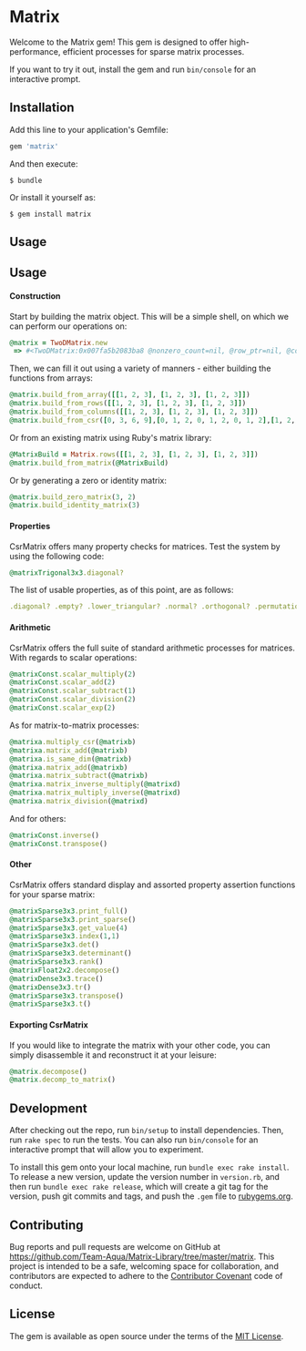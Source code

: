 # Matrix

Welcome to the Matrix gem! This gem is designed to offer high-performance, efficient processes for sparse matrix processes.

If you want to try it out, install the gem and run `bin/console` for an interactive prompt.

## Installation

Add this line to your application's Gemfile:

```ruby
gem 'matrix'
```

And then execute:

    $ bundle

Or install it yourself as:

    $ gem install matrix

## Usage

## Usage
#### Construction

Start by building the matrix object. This will be a simple shell, on which we can perform our operations on:

```ruby 
@matrix = TwoDMatrix.new
 => #<TwoDMatrix:0x007fa5b2083ba8 @nonzero_count=nil, @row_ptr=nil, @col_ind=nil, @val=nil, @rows=0, @columns=0, @ndim=2> 
```

Then, we can fill it out using a variety of manners - either building the functions from arrays:

```ruby 
@matrix.build_from_array([[1, 2, 3], [1, 2, 3], [1, 2, 3]]) 
@matrix.build_from_rows([[1, 2, 3], [1, 2, 3], [1, 2, 3]])
@matrix.build_from_columns([[1, 2, 3], [1, 2, 3], [1, 2, 3]]) 
@matrix.build_from_csr([0, 3, 6, 9],[0, 1, 2, 0, 1, 2, 0, 1, 2],[1, 2, 3, 1, 2, 3, 1, 2, 3],3,3)
```

Or from an existing matrix using Ruby's matrix library:
```ruby
@MatrixBuild = Matrix.rows([[1, 2, 3], [1, 2, 3], [1, 2, 3]])
@matrix.build_from_matrix(@MatrixBuild)
```

Or by generating a zero or identity matrix:
```ruby
@matrix.build_zero_matrix(3, 2)
@matrix.build_identity_matrix(3)
```

#### Properties 
CsrMatrix offers many property checks for matrices. Test the system by using the following code:
```ruby
@matrixTrigonal3x3.diagonal?
```

The list of usable properties, as of this point, are as follows:
```ruby
.diagonal? .empty? .lower_triangular? .normal? .orthogonal? .permutation? .real? .nonsingular? .singular? .square? .symmetric? .unitary? .upper_ .triangular? .zero?
```

#### Arithmetic
CsrMatrix offers the full suite of standard arithmetic processes for matrices. With regards to scalar operations:
```ruby
@matrixConst.scalar_multiply(2)
@matrixConst.scalar_add(2)
@matrixConst.scalar_subtract(1)
@matrixConst.scalar_division(2)
@matrixConst.scalar_exp(2)
```

As for matrix-to-matrix processes:
```ruby 
@matrixa.multiply_csr(@matrixb)
@matrixa.matrix_add(@matrixb)
@matrixa.is_same_dim(@matrixb)
@matrixa.matrix_add(@matrixb)
@matrixa.matrix_subtract(@matrixb)
@matrixa.matrix_inverse_multiply(@matrixd)
@matrixa.matrix_multiply_inverse(@matrixd)
@matrixa.matrix_division(@matrixd)
```

And for others:
```ruby 
@matrixConst.inverse()
@matrixConst.transpose()
```

#### Other
CsrMatrix offers standard display and assorted property assertion functions for your sparse matrix:

```ruby 
@matrixSparse3x3.print_full()
@matrixSparse3x3.print_sparse()
@matrixSparse3x3.get_value(4)
@matrixSparse3x3.index(1,1)
@matrixSparse3x3.det()
@matrixSparse3x3.determinant()
@matrixSparse3x3.rank()
@matrixFloat2x2.decompose()
@matrixDense3x3.trace()
@matrixDense3x3.tr()
@matrixSparse3x3.transpose()
@matrixSparse3x3.t()
```

#### Exporting CsrMatrix
If you would like to integrate the matrix with your other code, you can simply disassemble it and reconstruct it at your leisure:

```ruby
@matrix.decompose()
@matrix.decomp_to_matrix()
```

## Development

After checking out the repo, run `bin/setup` to install dependencies. Then, run `rake spec` to run the tests. You can also run `bin/console` for an interactive prompt that will allow you to experiment.

To install this gem onto your local machine, run `bundle exec rake install`. To release a new version, update the version number in `version.rb`, and then run `bundle exec rake release`, which will create a git tag for the version, push git commits and tags, and push the `.gem` file to [rubygems.org](https://rubygems.org).

## Contributing

Bug reports and pull requests are welcome on GitHub at https://github.com/Team-Aqua/Matrix-Library/tree/master/matrix. This project is intended to be a safe, welcoming space for collaboration, and contributors are expected to adhere to the [Contributor Covenant](http://contributor-covenant.org) code of conduct.


## License

The gem is available as open source under the terms of the [MIT License](http://opensource.org/licenses/MIT).

